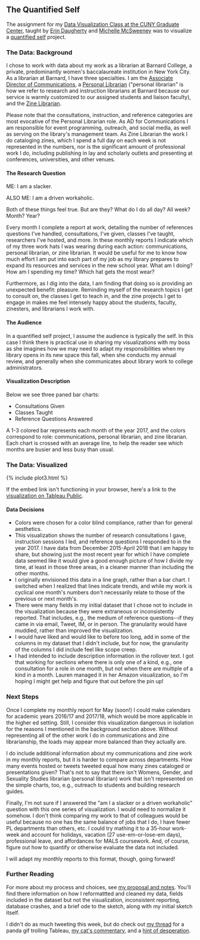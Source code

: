 ## The Quantified Self

The assignment for my 
[Data Visualization Class at the CUNY Graduate Center](https://github.com/dataviz-gc/intro-dataviz-summer18), taught by 
[Erin Daugherty](https://datadozen.com/about/) and 
[Michelle McSweeney](http://www.michelleamcsweeney.com/) was to visualize a 
[quantified self](http://quantifiedself.com/) project. 

### The Data: Background

I chose to work with data about my work as a librarian at Barnard College, a private, predominantly women's baccalaureate institution in New York City. As a librarian at Barnard, I have three specialties. I am the 
[Associate Director of Communications](https://twitter.com/barnlib), a 
[Personal Librarian](https://library.barnard.edu/profiles/jenna-freedman) ("personal librarian" is how we refer to research and instruction librarians at Barnard because our service is warmly customized to our assigned students and liaison faculty), and the 
[Zine Librarian](https://zines.barnard.edu/). 

Please note that the consultations, instruction, and reference categories are most evocative of the Personal Librarian role. As AD for Communications I am responsible for event programming, outreach, and social media, as well as serving on the library's management team. As Zine Librarian the work I do cataloging zines, which I spend a full day on each week is not represented in the numbers, nor is the significant amount of professional work I do, including publishing in lay and scholarly outlets and presenting at conferences, universities, and other venues. 

#### The Research Question
ME: I am a slacker. 

ALSO ME: I am a driven workaholic. 

Both of these things feel true. But are they? What do I do all day? All week? Month? Year? 

Every month I complete a report at work, detailing the number of references questions I've handled, consultations, I've given, classes I've taught, researchers I've hosted, and more. In these monthly reports I indicate which of my three work hats I was wearing during each action: communications, personal librarian, or zine librarian. It would be useful for me to know how much effort I am put into each part of my job as my library prepares to expand its resources and services in the new school year. What am I doing? How am I spending my time? Which hat gets the most wear?  

Furthermore, as I dig into the data, I am finding that doing so is providing an unexpected benefit: pleasure. Reminding myself of the research topics I get to consult on, the classes I get to teach in, and the zine projects I get to engage in makes me feel intensely happy about the students, faculty, zinesters, and librarians I work with. 

#### The Audience

In a quantified self project, I assume the audience is typically the self. In this case I think there is practical use in sharing my visualizations with my boss as she imagines how we may need to adapt my responsibilities when my library opens in its new space this fall, when she conducts my annual review, and generally when she communicates about library work to college administrators. 

#### Visualization Description

Below we see three paned bar charts: 

* Consultations Given
* Classes Taught
* Reference Questions Answered

A 1-3 colored bar represents each month of the year 2017, and the colors correspond to role: communications, personal librarian, and zine librarian. Each chart is crossed with an average line, to help the reader see which months are busier and less busy than usual. 

### The Data: Visualized

{% include plot3.html %}

If the embed link isn't functioning in your browser, here's a link to the 
[visualization on Tableau Public](https://public.tableau.com/profile/jenna.freedman#!/vizhome/QuantitativeSelf/AYearintheWork). 

#### Data Decisions

* Colors were chosen for a color blind compliance, rather than for general aesthetics. 
* This visualization shows the number of research consultations I gave, instruction sessions I led, and reference questions I responded to in the year 2017. I have data from December 2015-April 2018 that I am happy to share, but showing just the most recent year for which I have complete data seemed like it would give a good enough picture of how I divide my time, at least in those three areas, in a cleaner manner than including the other months. 
* I originally envisioned this data in a line graph, rather than a bar chart. I switched when I realized that lines indicate trends, and while my work is cyclical one month's numbers don't necessarily relate to those of the previous or next month's. 
* There were many fields in my initial dataset that I chose not to include in the visualization because they were extraneous or inconsistently reported. That includes, e.g., the medium of reference questions--if they came in via email, Tweet, IM, or in person. The granularity would have muddied, rather than improved the visualization. 
* I would have liked and would like to before too long, add in some of the columns in my dataset that I didn't include, but for now, the granularity of the columns I did include feel like scope creep. 
* I had intended to include description information in the rollover text. I got that working for sections where there is only one of a kind, e.g., one consultation for a role in one month, but not when there are multiple of a kind in a month. Lauren managed it in her Amazon visualization, so I'm hoping I might get help and figure that out before the pin up! 

### Next Steps

Once I complete my monthly report for May (soon!) I could make calendars for academic years 2016/17 and 2017/18, which would be more applicable in the higher ed setting. Still, I consider this visualization dangerous in isolation for the reasons I mentioned in the background section above. Without representing all of the other work I do in communications and zine librarianship, the loads may appear more balanced than they actually are. 

I do include additional information about my communications and zine work in my monthly reports, but it is harder to compare across departments. How many events hosted or tweets tweeted equal how many zines cataloged or presentations given? That's not to say that there isn't Womens, Gender, and Sexuality Studies librarian (personal librarian) work that isn't represented on the simple charts, too, e.g., outreach to students and building research guides. 

Finally, I'm not sure if I answered the "am I a slacker or a driven workaholic" question with this one series of visualization. I would need to normalize it somehow. I don't think comparing my work to that of colleagues would be useful because no one has the same balance of jobs that I do, I have fewer PL departments than others, etc. I could try mathing it to a 35-hour work-week and account for holidays, vacation (27 use-em-or-lose-em days), professional leave, and affordances for MALS coursework. And, of course, figure out how to quantify or otherwise evaluate the data not included. 

I will adapt my monthly reports to this format, though, going forward!

### Further Reading

For more about my process and choices, see 
[my proposal and notes](https://docs.google.com/document/d/e/2PACX-1vR9Hru-QwifG4TzU1egp_Q2hKXJ79FAydYmmFAU4hyz9kGYSynlxleg53SiA_U7tlJxgNoDVzK2t-X1/pub). You'll find there information on how I reformattted and cleaned my data, fields included in the dataset but not the visualization, inconsistent reporting, database crashes, and a brief ode to the sketch, along with my initial sketch itself. 

I didn't do as much tweeting this week, but do check out
[my thread](https://twitter.com/zinelib/status/1005544964703576064) for a panda gif trolling Tableau, 
[my cat's commentary](https://twitter.com/zinelib/status/1005515362631344129), and a 
[hint of desperation](https://twitter.com/zinelib/status/1005507326009335813). 
